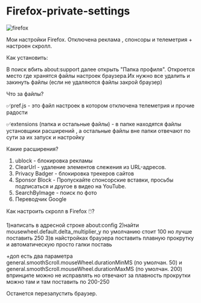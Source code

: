 # Firefox-private-settings
![firefox](https://user-images.githubusercontent.com/51737588/171399164-73e17b63-fdea-4f9c-af99-94e005d23344.png)

Мои настройки Firefox. Отключена реклама , спонсоры и телеметрия + настроен скролл.

Как установить:

В поиск вбить about:support далее открыть "Папка профиля". Откроется место где хранятся файлы настроек браузера.Их нужно все удалить и закинуть файлы (если не удаляются файлы закрой браузер)

Что за файлы?

✅pref.js - это файл настроек в котором отключена телеметрия и прочие радости

✅extensions (папка и остальные файлы) - в папке находятся файлы установщики расширений , а остальные файлы вне папки отвечают по сути за их запуск и настройку

Какие расширения?

1) ublock - блокировка рекламы
2) ClearUrl - удаление элементов слежения из URL-адресов. 
3) Privacy Badger - блокировка трекеров сайтов
4) Sponsor Block - Пропускайте спонсорские вставки, просьбы подписаться и другое в видео на YouTube. 
5) SearchByImage - поиск по фото
6) Переводчик Google

Как настроить скролл в Firefox 🖱️?

1)написать в адресной строке about:config
2)найти mousewheel.default.delta_multiplier_y по умолчанию стоит 100 но лучше поставить 250
3)в найстройках браузера поставить плавную прокрутку и автоматическую просто галки поставь

+доп есть два параметра general.smoothScroll.mouseWheel.durationMinMS (по умолчан. 50) и general.smoothScroll.mouseWheel.durationMaxMS (по умолчан. 200)   впринципе можно не исправлять но отвечают за плавность прокрутки можно там и там поставить по 200-250


Останется перезапустить браузер.
